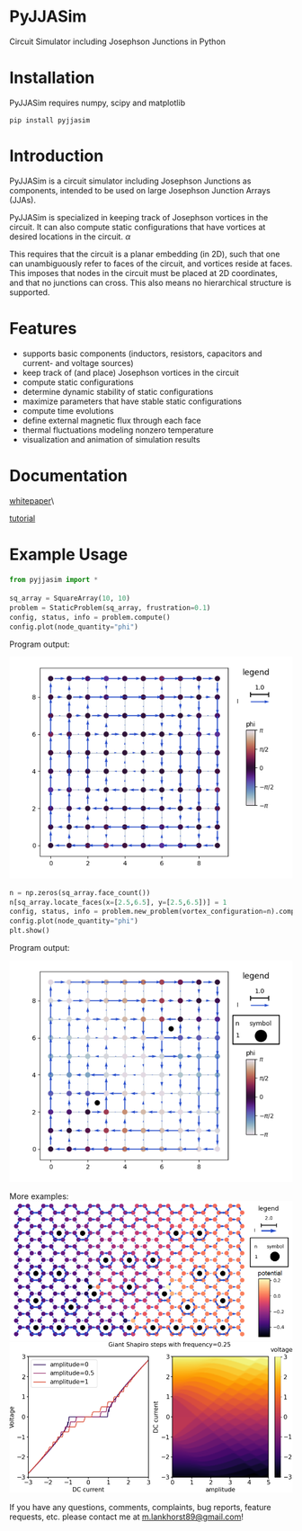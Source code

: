 <script type="text/javascript" src="http://cdn.mathjax.org/mathjax/latest/MathJax.js?config=default"></script>


# PyJJASim
Circuit Simulator including Josephson Junctions in Python

# Installation
PyJJASim requires numpy, scipy and matplotlib

```
pip install pyjjasim
```

# Introduction
PyJJASim is a circuit simulator including Josephson Junctions as components, 
intended to be used on large Josephson Junction Arrays (JJAs). 

PyJJASim is specialized in keeping track of Josephson vortices in the circuit. 
It can also compute static configurations that have vortices at desired 
locations in the circuit. $\alpha$

This requires that the circuit is a planar embedding (in 2D), such that 
one can unambiguously refer to faces of the circuit, and vortices reside
at faces. This imposes that nodes in the circuit must be placed 
at 2D coordinates, and that no junctions can cross. This also means no
hierarchical structure is supported.

# Features
- supports basic components (inductors, resistors, capacitors and current- and voltage sources)
- keep track of (and place) Josephson vortices in the circuit
- compute static configurations 
- determine dynamic stability of static configurations
- maximize parameters that have stable static configurations
- compute time evolutions
- define external magnetic flux through each face
- thermal fluctuations modeling nonzero temperature
- visualization and animation of simulation results

# Documentation

[whitepaper](PyJJASim_Whitepaper.pdf)\

[tutorial](./tutorial/tutorial_pyjjasim.md)
# Example Usage

````python
from pyjjasim import *

sq_array = SquareArray(10, 10)
problem = StaticProblem(sq_array, frustration=0.1)
config, status, info = problem.compute()
config.plot(node_quantity="phi")
````

Program output:

![alt text](./examples/readme_example_0.png?raw=true)

````python
n = np.zeros(sq_array.face_count())
n[sq_array.locate_faces(x=[2.5,6.5], y=[2.5,6.5])] = 1
config, status, info = problem.new_problem(vortex_configuration=n).compute()
config.plot(node_quantity="phi")
plt.show()
````

Program output:

![alt text](./examples/readme_example_1.png?raw=true)

More examples:
![alt text](./examples/images/biassed_honeycomb.png?raw=true)
![alt text](./examples/images/shapiro_steps.png?raw=true)

If you have any questions, comments, complaints, 
bug reports, feature requests, etc.
please contact me at m.lankhorst89@gmail.com!
